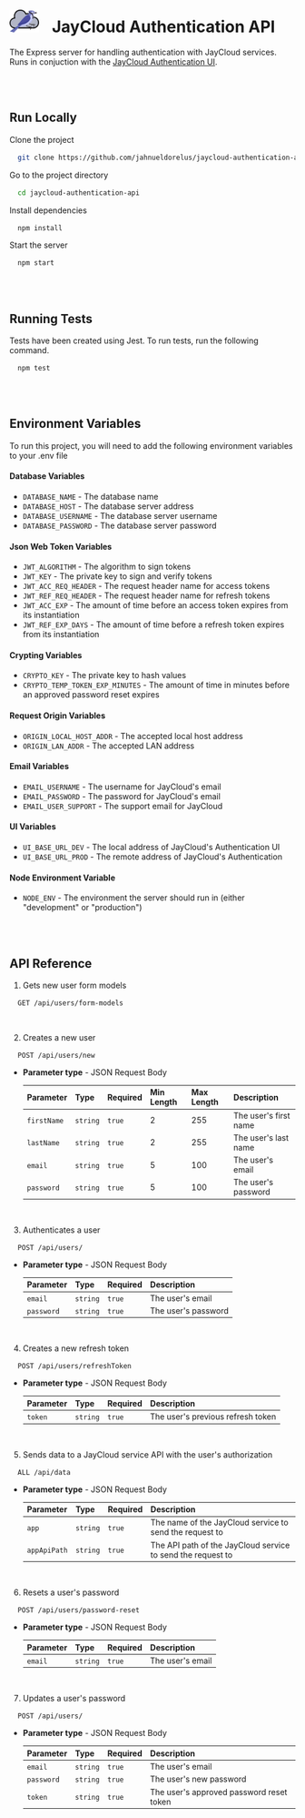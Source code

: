# <img src="./src/assets/images/jaycloud.png" alt="JayCloud Logo" height="40" style="margin-right: 1rem;"> JayCloud Authentication API
The Express server for handling authentication with JayCloud services. Runs in conjuction with
the [JayCloud Authentication UI](https://github.com/jahnueldorelus/jaycloud-authentication-ui).

<br />
<br />

## Run Locally

Clone the project

```bash
  git clone https://github.com/jahnueldorelus/jaycloud-authentication-api.git
```

Go to the project directory

```bash
  cd jaycloud-authentication-api
```

Install dependencies

```bash
  npm install
```

Start the server

```bash
  npm start
```

<br />
<br />

## Running Tests

Tests have been created using Jest. To run tests, run the following command.

```bash
  npm test
```

<br />
<br />

## Environment Variables

To run this project, you will need to add the following environment variables to your .env file

#### Database Variables

- `DATABASE_NAME` - The database name
- `DATABASE_HOST` - The database server address
- `DATABASE_USERNAME` - The database server username
- `DATABASE_PASSWORD` - The database server password

#### Json Web Token Variables

- `JWT_ALGORITHM` - The algorithm to sign tokens
- `JWT_KEY` - The private key to sign and verify tokens
- `JWT_ACC_REQ_HEADER` - The request header name for access tokens
- `JWT_REF_REQ_HEADER` - The request header name for refresh tokens
- `JWT_ACC_EXP` - The amount of time before an access token expires from its instantiation
- `JWT_REF_EXP_DAYS` - The amount of time before a refresh token expires from its instantiation

#### Crypting Variables

- `CRYPTO_KEY` - The private key to hash values
- `CRYPTO_TEMP_TOKEN_EXP_MINUTES` - The amount of time in minutes before an approved password reset expires

#### Request Origin Variables

- `ORIGIN_LOCAL_HOST_ADDR` - The accepted local host address
- `ORIGIN_LAN_ADDR` - The accepted LAN address

#### Email Variables

- `EMAIL_USERNAME` - The username for JayCloud's email
- `EMAIL_PASSWORD` - The password for JayCloud's email
- `EMAIL_USER_SUPPORT` - The support email for JayCloud

#### UI Variables

- `UI_BASE_URL_DEV` - The local address of JayCloud's Authentication UI
- `UI_BASE_URL_PROD` - The remote address of JayCloud's Authentication

#### Node Environment Variable

- `NODE_ENV` - The environment the server should run in (either "development" or "production")

<br />
<br />

## API Reference

1. Gets new user form models

```http
  GET /api/users/form-models
```

<br />

2. Creates a new user

```http
  POST /api/users/new
```

- **Parameter type** - JSON Request Body

  | Parameter   | Type     | Required | Min Length | Max Length | Description           |
  | :---------- | :------- | :------- | :--------- | :--------- | :-------------------- |
  | `firstName` | `string` | `true`   | 2          | 255        | The user's first name |
  | `lastName`  | `string` | `true`   | 2          | 255        | The user's last name  |
  | `email`     | `string` | `true`   | 5          | 100        | The user's email      |
  | `password`  | `string` | `true`   | 5          | 100        | The user's password   |

  <br />

3. Authenticates a user

```http
  POST /api/users/
```

- **Parameter type** - JSON Request Body

  | Parameter  | Type     | Required | Description         |
  | :--------- | :------- | :------- | :------------------ |
  | `email`    | `string` | `true`   | The user's email    |
  | `password` | `string` | `true`   | The user's password |

  <br />

4. Creates a new refresh token

```http
  POST /api/users/refreshToken
```

- **Parameter type** - JSON Request Body

  | Parameter | Type     | Required | Description                       |
  | :-------- | :------- | :------- | :-------------------------------- |
  | `token`   | `string` | `true`   | The user's previous refresh token |

  <br />

5. Sends data to a JayCloud service API with the user's authorization

```http
  ALL /api/data
```

- **Parameter type** - JSON Request Body

  | Parameter    | Type     | Required | Description                                                 |
  | :----------- | :------- | :------- | :---------------------------------------------------------- |
  | `app`        | `string` | `true`   | The name of the JayCloud service to send the request to     |
  | `appApiPath` | `string` | `true`   | The API path of the JayCloud service to send the request to |

  <br />

6. Resets a user's password

```http
  POST /api/users/password-reset
```

- **Parameter type** - JSON Request Body

  | Parameter | Type     | Required | Description      |
  | :-------- | :------- | :------- | :--------------- |
  | `email`   | `string` | `true`   | The user's email |

  <br />

7. Updates a user's password

```http
  POST /api/users/
```

- **Parameter type** - JSON Request Body

  | Parameter  | Type     | Required | Description                              |
  | :--------- | :------- | :------- | :--------------------------------------- |
  | `email`    | `string` | `true`   | The user's email                         |
  | `password` | `string` | `true`   | The user's new password                  |
  | `token`    | `string` | `true`   | The user's approved password reset token |
